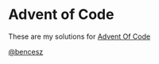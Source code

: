 # Advent of Code

These are my solutions for [Advent Of Code](https://adventofcode.com)

[@bencesz](https://github.com/bencesz)
